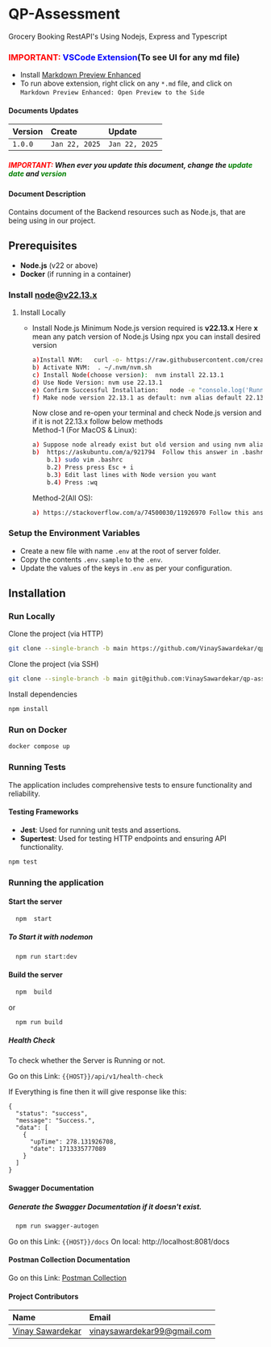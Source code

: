 # QP-Assessment

Grocery Booking RestAPI's Using Nodejs, Express and Typescript

### <span style="color:red">IMPORTANT: </span><span style="color:blue">VSCode Extension</span>(To see UI for any md file)

- Install [Markdown Preview Enhanced](https://marketplace.visualstudio.com/items?itemName=shd101wyy.markdown-preview-enhanced)
- To run above extension, right click on any `*.md` file, and click on `Markdown Preview Enhanced: Open Preview to the Side`

#### Documents Updates

| Version | Create         | Update         |
| :------ | :------------- | :------------- |
| `1.0.0` | `Jan 22, 2025` | `Jan 22, 2025` |

##### <span style="color:red">IMPORTANT: </span> When ever you update this document, change the <span style="color:green">update date</span> and <span style="color:green">version</span>

#### Document Description

Contains document of the Backend resources such as Node.js, that are being using in our project.

## Prerequisites

- **Node.js** (v22 or above)
- **Docker** (if running in a container)

### Install node@v22.13.x

1. Install Locally

   - Install Node.js
     Minimum Node.js version required is **v22.13.x**
     Here **x** mean any patch version of Node.js
     Using npx you can install desired version

     ```sh
     a)Install NVM:   curl -o- https://raw.githubusercontent.com/creationix/nvm/v0.39.1/install.sh | bash
     b) Activate NVM:  . ~/.nvm/nvm.sh
     c) Install Node(choose version):  nvm install 22.13.1
     d) Use Node Version: nvm use 22.13.1
     e) Confirm Successful Installation:   node -e "console.log('Running Node.js ' + process.version)"
     f) Make node version 22.13.1 as default: nvm alias default 22.13.1
     ```

     Now close and re-open your terminal and check Node.js version and if it is not 22.13.x follow below methods
     <space></space>
     <br>
     Method-1 (For MacOS & Linux):<br>

     ```sh
     a) Suppose node already exist but old version and using nvm alias default 22.13.1 it is not setting to default.
     b)  https://askubuntu.com/a/921794  Follow this answer in .bashrc file in last edit node version (or below steps)
         b.1) sudo vim .bashrc
         b.2) Press press Esc + i
         b.3) Edit last lines with Node version you want
         b.4) Press :wq
     ```

     Method-2(All OS):<br>

     ```sh
     a) https://stackoverflow.com/a/74500030/11926970 Follow this answer  nvm alias default node
     ```

### Setup the Environment Variables

- Create a new file with name `.env` at the root of server folder.
- Copy the contents `.env.sample` to the `.env`.
- Update the values of the keys in `.env` as per your configuration.

## Installation

### Run Locally

Clone the project (via HTTP)

```bash
git clone --single-branch -b main https://github.com/VinaySawardekar/qp-assessment.git
```

Clone the project (via SSH)

```bash
git clone --single-branch -b main git@github.com:VinaySawardekar/qp-assessment.git
```

Install dependencies

```bash
npm install
```

### Run on Docker

```bash
docker compose up
```

### Running Tests

The application includes comprehensive tests to ensure functionality and reliability.

#### Testing Frameworks

- **Jest**: Used for running unit tests and assertions.
- **Supertest**: Used for testing HTTP endpoints and ensuring API functionality.

```bash
npm test
```

### Running the application

#### Start the server

```bash
  npm  start
```

##### To Start it with nodemon

```bash
  npm run start:dev
```

#### Build the server

```bash
  npm  build
```

or

```bash
  npm run build
```

##### Health Check

To check whether the Server is Running or not.

Go on this Link: `{{HOST}}/api/v1/health-check`

If Everything is fine then it will give response like this:

```
{
  "status": "success",
  "message": "Success.",
  "data": [
    {
      "upTime": 278.131926708,
      "date": 1713335777089
    }
  ]
}
```

#### Swagger Documentation

##### Generate the Swagger Documentation if it doesn't exist.

```bash
  npm run swagger-autogen
```

Go on this Link: `{{HOST}}/docs`
On local: http://localhost:8081/docs

#### Postman Collection Documentation

Go on this Link: [Postman Collection](https://documenter.getpostman.com/view/18304204/2sAYQdhoxj)

#### Project Contributors

| Name                                                              | Email                         |
| :---------------------------------------------------------------- | :---------------------------- |
| [Vinay Sawardekar](https://www.linkedin.com/in/vinay-sawardekar/) | <vinaysawardekar99@gmail.com> |
